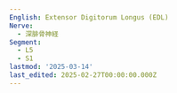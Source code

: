 ```yaml
---
English: Extensor Digitorum Longus (EDL)
Nerve:
  - 深腓骨神経
Segment:
  - L5
  - S1
lastmod: '2025-03-14'
last_edited: 2025-02-27T00:00:00.000Z
---
```



